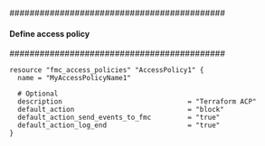 ###########################################
#### Define access policy
###########################################
```hcl
resource "fmc_access_policies" "AccessPolicy1" {
  name = "MyAccessPolicyName1"

  # Optional
  description                               = "Terraform ACP"
  default_action                            = "block"
  default_action_send_events_to_fmc         = "true"
  default_action_log_end                    = "true"  
}
```
